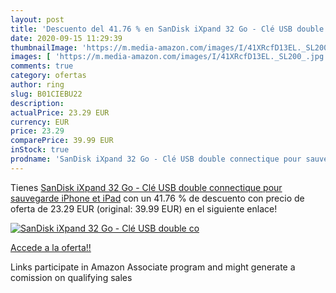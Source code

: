 ```yaml
---
layout: post
title: 'Descuento del 41.76 % en SanDisk iXpand 32 Go - Clé USB double co'
date: 2020-09-15 11:29:39
thumbnailImage: 'https://m.media-amazon.com/images/I/41XRcfD13EL._SL200_.jpg'
images: [ 'https://m.media-amazon.com/images/I/41XRcfD13EL._SL200_.jpg' ]
comments: true
category: ofertas
author: ring
slug: B01CIEBU22
description:
actualPrice: 23.29 EUR
currency: EUR
price: 23.29
comparePrice: 39.99 EUR
inStock: true
prodname: 'SanDisk iXpand 32 Go - Clé USB double connectique pour sauvegarde iPhone et iPad'
---
```


Tienes [SanDisk iXpand 32 Go - Clé USB double connectique pour sauvegarde iPhone et iPad](https://www.amazon.fr/dp/B01CIEBU22/?tag=tolees0d-21) con un 41.76 % de descuento con precio de oferta de 23.29 EUR (original: 39.99 EUR) en el siguiente enlace!

[![SanDisk iXpand 32 Go - Clé USB double co](https://m.media-amazon.com/images/I/41XRcfD13EL._SL200_.jpg)](https://www.amazon.fr/dp/B01CIEBU22/?tag=tolees0d-21)

[Accede a la oferta!!](https://www.amazon.fr/dp/B01CIEBU22/?tag=tolees0d-21)

Links participate in Amazon Associate program and might generate a comission on qualifying sales


